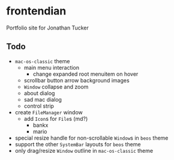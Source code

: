 # frontendian

Portfolio site for Jonathan Tucker

## Todo

- `mac-os-classic` theme
  - main menu interaction
    - change expanded root menuitem on hover
  - scrollbar button arrow background images
  - `Window` collapse and zoom
  - about dialog
  - sad mac dialog
  - control strip
- create `FileManager` window
  - add `Icon`s for `File`s (md?)
    - bankx
    - mario
- special resize handle for non-scrollable `Window`s in `beos` theme
- support the other `SystemBar` layouts for `beos` theme
- only drag/resize `Window` outline in `mac-os-classic` theme
